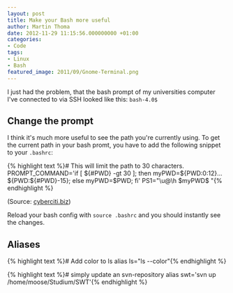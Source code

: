 ```yaml
---
layout: post
title: Make your Bash more useful
author: Martin Thoma
date: 2012-11-29 11:15:56.000000000 +01:00
categories:
- Code
tags:
- Linux
- Bash
featured_image: 2011/09/Gnome-Terminal.png
---
```

I just had the problem, that the bash prompt of my universities computer I've connected to via SSH looked like this:
<code>bash-4.0$</code>

<h2>Change the prompt</h2>
I think it's much more useful to see the path you're currently using. To get the current path in your bash promt, you have to add the following snippet to your <code>.bashrc</code>:

{% highlight text %}# This will limit the path to 30 characters.
PROMPT_COMMAND='if [ ${#PWD} -gt 30 ]; then 
myPWD=${PWD:0:12}...
${PWD:${#PWD}-15}; else myPWD=$PWD; fi'
PS1="\u@\h \$myPWD$ "{% endhighlight %}

(Source: <a href="http://www.cyberciti.biz/tips/howto-linux-unix-bash-shell-setup-prompt.html">cyberciti.biz</a>)

Reload your bash config with <code>source .bashrc</code> and you should instantly see the changes.

<h2>Aliases</h2>

{% highlight text %}# Add color to ls
alias ls="ls --color"{% endhighlight %}

{% highlight text %}# simply update an svn-repository
alias swt='svn up /home/moose/Studium/SWT'{% endhighlight %}
